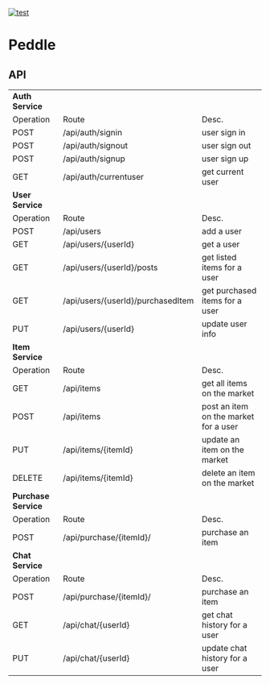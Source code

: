 [![test](https://github.com/SionYoung/peddle/actions/workflows/integrate.yml/badge.svg?event=pull_request)](https://github.com/SionYoung/peddle/actions/workflows/integrate.yml)

# Peddle

## API
| | | |
|---|---|---|
| **Auth Service** |
| Operation | Route | Desc. |
| POST | /api/auth/signin      | user sign in     |
| POST | /api/auth/signout     | user sign out    |
| POST | /api/auth/signup      | user sign up     |
| GET | /api/auth/currentuser  | get current user |
| **User Service** |
| Operation | Route | Desc. |
| POST | /api/users                        | add a user |
| GET  | /api/users/{userId}               | get a user |
| GET  | /api/users/{userId}/posts         | get listed items for a user |
| GET  | /api/users/{userId}/purchasedItem | get purchased items for a user |
| PUT  | /api/users/{userId}               | update user info  |
| **Item Service** |
| Operation | Route | Desc. |
| GET    | /api/items          | get all items on the market           |
| POST   | /api/items          | post an item on the market for a user |
| PUT    | /api/items/{itemId} | update an item on the market          |
| DELETE | /api/items/{itemId} | delete an item on the market          |
| **Purchase Service** |
| Operation | Route | Desc. |
| POST | /api/purchase/{itemId}/ | purchase an item |
| **Chat Service** | 
| Operation | Route | Desc. |
| POST | /api/purchase/{itemId}/ | purchase an item |
| GET | /api/chat/{userId} | get chat history for a user |
| PUT | /api/chat/{userId} | update chat history for a user |
